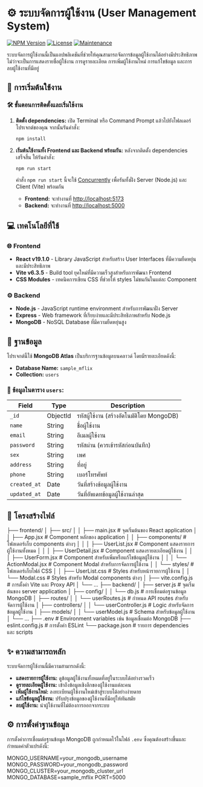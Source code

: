 # ⚙️ ระบบจัดการผู้ใช้งาน (User Management System)

[![NPM Version](https://img.shields.io/npm/v/your-package-name)](https://www.npmjs.com/package/your-package-name)
[![License](https://img.shields.io/badge/License-MIT-yellow.svg)](https://opensource.org/licenses/MIT)
[![Maintenance](https://img.shields.io/badge/Maintained-yes-green.svg)](https://github.com/your-username/your-repo-name/graphs/commit-activity)

ระบบจัดการผู้ใช้งานนี้เป็นแอปพลิเคชันที่ช่วยให้คุณสามารถจัดการข้อมูลผู้ใช้งานได้อย่างมีประสิทธิภาพ ไม่ว่าจะเป็นการแสดงรายชื่อผู้ใช้งาน การดูรายละเอียด การเพิ่มผู้ใช้งานใหม่ การแก้ไขข้อมูล และการลบผู้ใช้งานที่มีอยู่

## 🚀 การเริ่มต้นใช้งาน

### 🛠️ ขั้นตอนการติดตั้งและเริ่มใช้งาน

1.  **ติดตั้ง dependencies:**
    เปิด Terminal หรือ Command Prompt แล้วไปยังโฟลเดอร์โปรเจกต์ของคุณ จากนั้นรันคำสั่ง:
    ```bash
    npm install
    ```

2.  **เริ่มต้นใช้งานทั้ง Frontend และ Backend พร้อมกัน:**
    หลังจากติดตั้ง dependencies เสร็จสิ้น ให้รันคำสั่ง:
    ```bash
    npm run start
    ```
    คำสั่ง `npm run start` นี้จะใช้ [Concurrently](https://www.npmjs.com/package/concurrently) เพื่อรันทั้งฝั่ง Server (Node.js) และ Client (Vite) พร้อมกัน

    * **Frontend:** จะทำงานที่ [http://localhost:5173](http://localhost:5173)
    * **Backend:** จะทำงานที่ [http://localhost:5000](http://localhost:5000)

## 💻 เทคโนโลยีที่ใช้

### 🌐 Frontend

* **React v19.1.0** - Library JavaScript สำหรับสร้าง User Interfaces ที่มีความยืดหยุ่นและมีประสิทธิภาพ
* **Vite v6.3.5** - Build tool ยุคใหม่ที่มีความเร็วสูงสำหรับการพัฒนา Frontend
* **CSS Modules** - เทคนิคการเขียน CSS ที่ช่วยให้ styles ไม่ชนกันในแต่ละ Component

### ⚙️ Backend

* **Node.js** - JavaScript runtime environment สำหรับการพัฒนาฝั่ง Server
* **Express** - Web framework ที่เรียบง่ายและมีประสิทธิภาพสำหรับ Node.js
* **MongoDB** - NoSQL Database ที่มีความยืดหยุ่นสูง

## 💾 ฐานข้อมูล

โปรเจกต์นี้ใช้ **MongoDB Atlas** เป็นบริการฐานข้อมูลบนคลาวด์ โดยมีรายละเอียดดังนี้:

* **Database Name:** `sample_mflix`
* **Collection:** `users`

### 📄 ข้อมูลในตาราง `users`:

| Field        | Type     | Description                                  |
| ------------ | -------- | -------------------------------------------- |
| `_id`        | ObjectId | รหัสผู้ใช้งาน (สร้างอัตโนมัติโดย MongoDB)   |
| `name`       | String   | ชื่อผู้ใช้งาน                                |
| `email`      | String   | อีเมลผู้ใช้งาน                               |
| `password`   | String   | รหัสผ่าน (ควรเข้ารหัสก่อนบันทึก)            |
| `sex`        | String   | เพศ                                          |
| `address`    | String   | ที่อยู่                                        |
| `phone`      | String   | เบอร์โทรศัพท์                                |
| `created_at` | Date     | วันที่สร้างข้อมูลผู้ใช้งาน                   |
| `updated_at` | Date     | วันที่อัพเดทข้อมูลผู้ใช้งานล่าสุด             |

## 📂 โครงสร้างไฟล์

├── frontend/
│   ├── src/
│   │   ├── main.jsx          # จุดเริ่มต้นของ React application
│   │   ├── App.jsx           # Component หลักของ application
│   │   ├── components/       # โฟลเดอร์เก็บ components ต่างๆ
│   │   │   ├── UserList.jsx    # Component แสดงรายการผู้ใช้งานทั้งหมด
│   │   │   ├── UserDetail.jsx  # Component แสดงรายละเอียดผู้ใช้งาน
│   │   │   ├── UserForm.jsx    # Component สำหรับเพิ่มหรือแก้ไขข้อมูลผู้ใช้งาน
│   │   │   └── ActionModal.jsx # Component Modal สำหรับการจัดการผู้ใช้งาน
│   │   └── styles/         # โฟลเดอร์เก็บไฟล์ CSS
│   │       ├── UserList.css    # Styles สำหรับหน้ารายการผู้ใช้งาน
│   │       └── Modal.css       # Styles สำหรับ Modal components ต่างๆ
│   ├── vite.config.js      # การตั้งค่า Vite และ Proxy API
│   └── ...
├── backend/
│   ├── server.js           # จุดเริ่มต้นของ server application
│   ├── config/
│   │   └── db.js           # การเชื่อมต่อฐานข้อมูล MongoDB
│   ├── routes/
│   │   └── userRoutes.js     # กำหนด API routes สำหรับจัดการผู้ใช้งาน
│   ├── controllers/
│   │   └── userController.js # Logic สำหรับจัดการข้อมูลผู้ใช้งาน
│   ├── models/
│   │   └── userModel.js      # Schema สำหรับข้อมูลผู้ใช้งาน
│   └── ...
├── .env                    # Environment variables เช่น ข้อมูลเชื่อมต่อ MongoDB
├── eslint.config.js        # การตั้งค่า ESLint
└── package.json            # รายการ dependencies และ scripts


## ✨ ความสามารถหลัก

ระบบจัดการผู้ใช้งานนี้มีความสามารถดังนี้:

* **แสดงรายการผู้ใช้งาน:** ดูข้อมูลผู้ใช้งานทั้งหมดที่อยู่ในระบบได้อย่างรวดเร็ว
* **ดูรายละเอียดผู้ใช้งาน:** เข้าถึงข้อมูลเชิงลึกของผู้ใช้งานแต่ละคน
* **เพิ่มผู้ใช้งานใหม่:** ลงทะเบียนผู้ใช้งานใหม่เข้าสู่ระบบได้อย่างง่ายดาย
* **แก้ไขข้อมูลผู้ใช้งาน:** ปรับปรุงข้อมูลของผู้ใช้งานที่มีอยู่ให้ทันสมัย
* **ลบผู้ใช้งาน:** นำผู้ใช้งานที่ไม่ต้องการออกจากระบบ

## ⚙️ การตั้งค่าฐานข้อมูล

การตั้งค่าการเชื่อมต่อฐานข้อมูล MongoDB ถูกกำหนดไว้ในไฟล์ `.env` ซึ่งคุณต้องสร้างขึ้นและกำหนดค่าตัวแปรดังนี้:

MONGO_USERNAME=your_mongodb_username
MONGO_PASSWORD=your_mongodb_password
MONGO_CLUSTER=your_mongodb_cluster_url
MONGO_DATABASE=sample_mflix
PORT=5000

